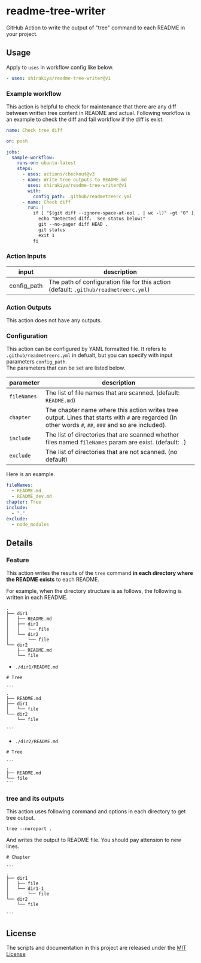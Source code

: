 # readme-tree-writer
GitHub Action to write the output of "tree" command to each README in your project.


## Usage
Apply to `uses` in workflow config like below.

```yaml
- uses: shirakiya/readme-tree-writer@v1
```

### Example workflow

This action is helpful to check for maintenance that there are any diff between written tree content in README and actual.
Following workflow is an example to check the diff and fail workflow if the diff is exist.


```yaml
name: Check tree diff

on: push

jobs:
  sample-workflow:
    runs-on: ubuntu-latest
    steps:
      - uses: actions/checkout@v3
      - name: Write tree outputs to README.md
        uses: shirakiya/readme-tree-writer@v1
        with:
          config_path: .github/readmetreerc.yml
      - name: Check diff
        run: |
          if [ "$(git diff --ignore-space-at-eol . | wc -l)" -gt "0" ]; then
            echo "Detected diff.  See status below:"
            git --no-pager diff HEAD .
            git status
            exit 1
          fi
```

### Action Inputs

| input       | description                                                                          |
|-------------|--------------------------------------------------------------------------------------|
| config_path | The path of configuration file for this action (default: `.github/readmetreerc.yml`) |

### Action Outputs

This action does not have any outputs.

### Configuration

This action can be configured by YAML formatted file. It refers to `.github/readmetreerc.yml` in defualt, but you can specify with input parameters `config_path`.  
The parameters that can be set are listed below.

| parameter   | description                                                                                                                                           |
|-------------|-------------------------------------------------------------------------------------------------------------------------------------------------------|
| `fileNames` | The list of file names that are scanned. (default: `README.md`)                                                                                       |
| `chapter`   | The chapter name where this action writes tree output. Lines that starts with `#` are regarded (In other words `#`, `##`, `###` and so are included). |
| `include`   | The list of directories that are scanned whether files named `fileNames` param are exist. (default: `.`)                                              |
| `exclude`   | The list of directories that are not scanned. (no default)                                                                                            |

Here is an example.

```yaml
fileNames:
  - README.md
  - README_dev.md
chapter: Tree
include:
  - "."
exclude:
  - node_modules
```


## Details

### Feature

This action writes the results of the `tree` command **in each directory where the README exists** to each README.  
  
For example, when the directory structure is as follows, the following is written in each README.

```
.
├── dir1
│   ├── README.md
│   ├── dir1
│   │   └── file
│   └── dir2
│       └── file
└── dir2
    ├── README.md
    └── file
```

- `./dir1/README.md`

````
# Tree

```
.
├── README.md
├── dir1
│   └── file
└── dir2
    └── file

```

````

- `./dir2/README.md`

````
# Tree

```
.
├── README.md
└── file
```

````


### tree and its outputs

This action uses following command and options in each directory to get tree output.

```
tree --noreport .
```

And writes the output to README file. You should pay attension to new lines.

````
# Chapter

```
.
├── dir1
│   ├── file
│   └── dir1-1
│       └── file
└── dir2
    └── file

```

````


## License
The scripts and documentation in this project are released under the [MIT License](LICENSE)
